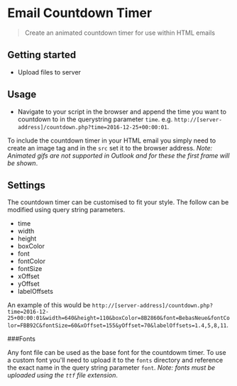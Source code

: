 # Email Countdown Timer

> Create an animated countdown timer for use within HTML emails

## Getting started
- Upload files to server

## Usage
- Navigate to your script in the browser and append the time you want to countdown to in the querystring parameter `time`. e.g. `http://[server-address]/countdown.php?time=2016-12-25+00:00:01`.

To include the countdown timer in your HTML email you simply need to create an image tag and in the `src` set it to the browser address. *Note: Animated gifs are not supported in Outlook and for these the first frame will be shown*.

## Settings

The countdown timer can be customised to fit your style. The follow can be modified using query string parameters.
- time
- width
- height
- boxColor
- font
- fontColor
- fontSize
- xOffset
- yOffset
- labelOffsets

An example of this would be `http://[server-address]/countdown.php?time=2016-12-25+00:00:01&width=640&height=110&boxColor=8B2860&font=BebasNeue&fontColor=FBB92C&fontSize=60&xOffset=155&yOffset=70&labelOffsets=1.4,5,8,11`.

###Fonts

Any font file can be used as the base font for the countdowm timer. To use a custom font you'll need to upload it to the `fonts` directory and reference the exact name in the query string parameter `font`. *Note: fonts must be uploaded using the `ttf` file extension*.
